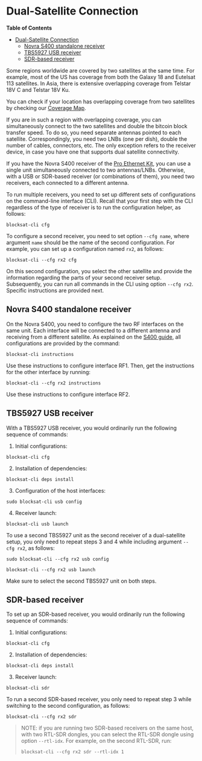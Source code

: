 # Dual-Satellite Connection

<!-- markdown-toc start - Don't edit this section. Run M-x markdown-toc-generate-toc again -->
**Table of Contents**

- [Dual-Satellite Connection](#dual-satellite-connection)
    - [Novra S400 standalone receiver](#novra-s400-standalone-receiver)
    - [TBS5927 USB receiver](#tbs5927-usb-receiver)
    - [SDR-based receiver](#sdr-based-receiver)

<!-- markdown-toc end -->


Some regions worldwide are covered by two satellites at the same time. For
example, most of the US has coverage from both the Galaxy 18 and Eutelsat 113
satellites. In Asia, there is extensive overlapping coverage from Telstar 18V C
and Telstar 18V Ku.

You can check if your location has overlapping coverage from two satellites by
checking our [Coverage
Map](https://blockstream.com/satellite/#satellite_network-coverage).

If you are in such a region with overlapping coverage, you can simultaneously
connect to the two satellites and double the bitcoin block transfer speed. To do
so, you need separate antennas pointed to each satellite. Correspondingly, you
need two LNBs (one per dish), double the number of cables, connectors, etc. The
only exception refers to the receiver device, in case you have one that supports
dual satellite connectivity.

If you have the Novra S400 receiver of the [Pro Ethernet
Kit](https://store.blockstream.com/product/blockstream-satellite-pro-kit/), you
can use a single unit simultaneously connected to two antennas/LNBs. Otherwise,
with a USB or SDR-based receiver (or combinations of them), you need two
receivers, each connected to a different antenna.

To run multiple receivers, you need to set up different sets of configurations
on the command-line interface (CLI). Recall that your first step with the CLI
regardless of the type of receiver is to run the configuration helper, as
follows:

```
blocksat-cli cfg
```

To configure a second receiver, you need to set option `--cfg name`, where
argument `name` should be the name of the second configuration. For example, you
can set up a configuration named `rx2`, as follows:

```
blocksat-cli --cfg rx2 cfg
```

On this second configuration, you select the other satellite and provide the
information regarding the parts of your second receiver setup. Subsequently, you
can run all commands in the CLI using option `--cfg rx2`. Specific instructions
are provided next.

## Novra S400 standalone receiver

On the Novra S400, you need to configure the two RF interfaces on the same
unit. Each interface will be connected to a different antenna and receiving from
a different satellite. As explained on the [S400 guide](s400.md), all
configurations are provided by the command:

```
blocksat-cli instructions
```

Use these instructions to configure interface RF1. Then, get the instructions
for the other interface by running:

```
blocksat-cli --cfg rx2 instructions
```

Use these instructions to configure interface RF2.

## TBS5927 USB receiver


With a TBS5927 USB receiver, you would ordinarily run the following sequence
of commands:

1. Initial configurations:
```
blocksat-cli cfg
```

2. Installation of dependencies:
```
blocksat-cli deps install
```

3. Configuration of the host interfaces:
```
sudo blocksat-cli usb config
```

4. Receiver launch:
```
blocksat-cli usb launch
```

To use a second TBS5927 unit as the second receiver of a dual-satellite setup,
you only need to repeat steps 3 and 4 while including argument `--cfg rx2`, as
follows:

```
sudo blocksat-cli --cfg rx2 usb config

blocksat-cli --cfg rx2 usb launch
```

Make sure to select the second TBS5927 unit on both steps.

## SDR-based receiver

To set up an SDR-based receiver, you would ordinarily run the following sequence
of commands:

1. Initial configurations:
```
blocksat-cli cfg
```

2. Installation of dependencies:
```
blocksat-cli deps install
```

3. Receiver launch:
```
blocksat-cli sdr
```

To run a second SDR-based receiver, you only need to repeat step 3 while
switching to the second configuration, as follows:

```
blocksat-cli --cfg rx2 sdr
```

> NOTE: if you are running two SDR-based receivers on the same host, with two
> RTL-SDR dongles, you can select the RTL-SDR dongle using option
> `--rtl-idx`. For example, on the second RTL-SDR, run:
>
> ```
> blocksat-cli --cfg rx2 sdr --rtl-idx 1
> ```

